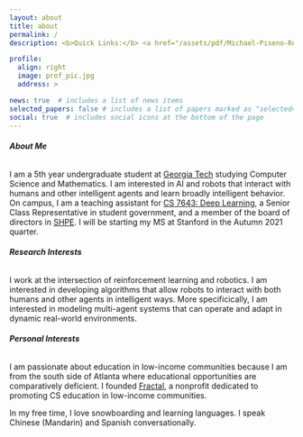 ```yaml
---
layout: about
title: about
permalink: /
description: <b>Quick Links:</b> <a href="/assets/pdf/Michael-Piseno-Resume.pdf">CV</a>

profile:
  align: right
  image: prof_pic.jpg
  address: >

news: true  # includes a list of news items
selected_papers: false # includes a list of papers marked as "selected={true}"
social: true  # includes social icons at the bottom of the page
---
```


###### <b>About Me</b>

I am a 5th year undergraduate student at [Georgia Tech](https://www.gatech.edu/) studying Computer Science and Mathematics. I am interested in AI and robots that interact with humans and other intelligent agents and learn broadly intelligent behavior. On campus, I am a teaching assistant for [CS 7643: Deep Learning](https://www.cc.gatech.edu/classes/AY2021/cs7643_fall/), a Senior Class Representative in student government, and a member of the board of directors in [SHPE](https://gt-shpe.com/). I will be starting my MS at Stanford in the Autumn 2021 quarter.

###### <b>Research Interests</b>

I work at the intersection of reinforcement learning and robotics. I am interested in developing algorithms that allow robots to interact with both humans and other agents in intelligent ways. More specificically, I am interested in modeling multi-agent systems that can operate and adapt in dynamic real-world environments.

###### <b>Personal Interests</b>

I am passionate about education in low-income communities because I am from the south side of Atlanta where educational opportunities are comparatively deficient. I founded [Fractal](https://www.fractalcs.org/), a nonprofit dedicated to promoting CS education in low-income communities.

In my free time, I love snowboarding and learning languages. I speak Chinese (Mandarin) and Spanish conversationally.
